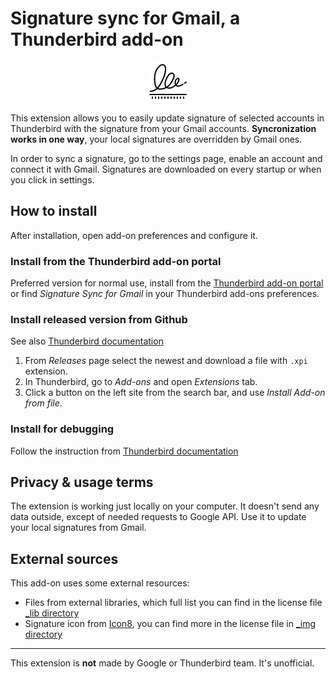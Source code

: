 # Signature sync for Gmail, a Thunderbird add-on

<p align="center">
  <img src="signature-extension/_img/icons8-signature-64.png" />
</p>

This extension allows you to easily update signature of selected accounts
in Thunderbird with the signature from your Gmail accounts.
**Syncronization works in one way**, your local signatures are overridden by Gmail ones.

In order to sync a signature, go to the settings page, enable an account and
connect it with Gmail. Signatures are downloaded on every startup or when you
click in settings.

## How to install

After installation, open add-on preferences and configure it.

### Install from the Thunderbird add-on portal

Preferred version for normal use, install from the
[Thunderbird add-on portal](https://addons.thunderbird.net/en-US/thunderbird/addon/signature-sync-for-gmail/)
or find _Signature Sync for Gmail_ in your Thunderbird add-ons preferences.

### Install released version from Github

See also [Thunderbird documentation](http://mzl.la/20WLHOO)

1. From _Releases_ page select the newest and download a file with `.xpi` extension.
2. In Thunderbird, go to _Add-ons_ and open _Extensions_ tab.
3. Click a button on the left site from the search bar, and use _Install Add-on from file_.

### Install for debugging

Follow the instruction from [Thunderbird documentation](https://developer.thunderbird.net/add-ons/mailextensions/hello-world-add-on#testing-the-extension)

## Privacy & usage terms

The extension is working just locally on your computer. It doesn't send any data
outside, except of needed requests to Google API. Use it to update your local
signatures from Gmail.

## External sources

This add-on uses some external resources:

- Files from external libraries, which full list you can find in
  the license file [\_lib directory](signature-extension/_lib/LICENSE.md)
- Signature icon from [Icon8](https://icons8.com), you can find more in
  the license file in [\_img directory](signature-extension/_img/LICENSE)

---

This extension is **not** made by Google or Thunderbird team. It's unofficial.
